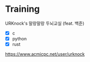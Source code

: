 # Training

URKnock's 말랑말랑 두뇌교실 (feat. 백준)

- [x] c
- [x] python
- [x] rust

https://www.acmicpc.net/user/urknock